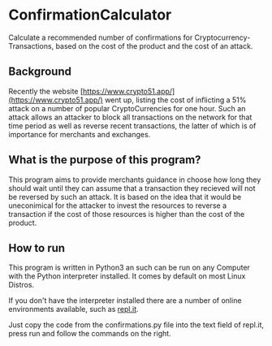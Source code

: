 # ConfirmationCalculator
Calculate a recommended number of confirmations for Cryptocurrency-Transactions, based on the cost of the product and the cost of an attack.

## Background
Recently the website [https://www.crypto51.app/](https://www.crypto51.app/) went up, listing the cost of inflicting a 51% attack on a number of popular CryptoCurrencies for one hour.
Such an attack allows an attacker to block all transactions on the network for that time period as well as reverse recent transactions, the latter of which is of importance for merchants and exchanges.

## What is the purpose of this program?
This program aims to provide merchants guidance in choose how long they should wait until they can assume that a transaction they recieved will not be reversed by such an attack.
It is based on the idea that it would be uneconimical for the attacker to invest the resources to reverse a transaction if the cost of those resources is higher than the cost of the product.

## How to run
This program is written in Python3 an such can be run on any Computer with the Python interpreter installed. It comes by default on most Linux Distros.

If you don't have the interpreter installed there are a number of online environments available, such as [repl.it](https://repl.it/languages/Python3).

Just copy the code from the confirmations.py file into the text field of repl.it, press run and follow the commands on the right.

